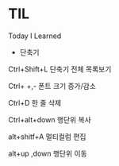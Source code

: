 # TIL
Today I Learned

  + 단축기

Ctrl+Shift+L 단축기 전체 목록보기

Ctrl+ +,- 폰트 크기 증가/감소

Ctrl+D 한 줄 삭제

Ctrl+alt+down 행단위 복사

alt+shitf+A 멀티컬럼 편집

alt+up ,down 행단위 이동
